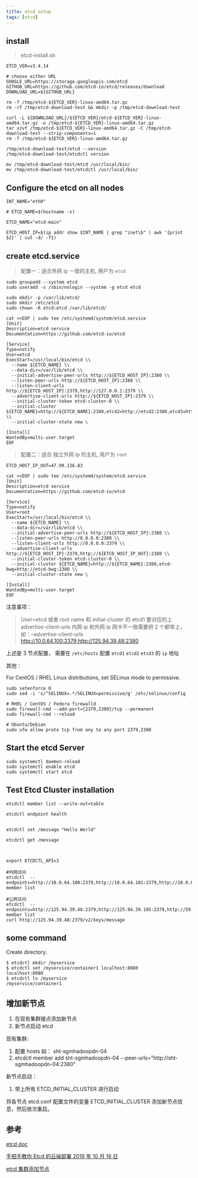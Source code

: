 ```yaml
---
title: etcd setup
tags: [etcd]
---
```


## install

> etcd-install.sh

```
ETCD_VER=v3.4.14

# choose either URL
GOOGLE_URL=https://storage.googleapis.com/etcd
GITHUB_URL=https://github.com/etcd-io/etcd/releases/download
DOWNLOAD_URL=${GITHUB_URL}

rm -f /tmp/etcd-${ETCD_VER}-linux-amd64.tar.gz
rm -rf /tmp/etcd-download-test && mkdir -p /tmp/etcd-download-test

curl -L ${DOWNLOAD_URL}/${ETCD_VER}/etcd-${ETCD_VER}-linux-amd64.tar.gz -o /tmp/etcd-${ETCD_VER}-linux-amd64.tar.gz
tar xzvf /tmp/etcd-${ETCD_VER}-linux-amd64.tar.gz -C /tmp/etcd-download-test --strip-components=1
rm -f /tmp/etcd-${ETCD_VER}-linux-amd64.tar.gz

/tmp/etcd-download-test/etcd --version
/tmp/etcd-download-test/etcdctl version

mv /tmp/etcd-download-test/etcd /usr/local/bin/
mv /tmp/etcd-download-test/etcdctl /usr/local/bin/

```

## Configure the etcd on all nodes

```
INT_NAME="eth0"

# ETCD_NAME=$(hostname -s)

ETCD_NAME="etcd-main"

ETCD_HOST_IP=$(ip addr show $INT_NAME | grep "inet\b" | awk '{print $2}' | cut -d/ -f1)

```

## create etcd.service

> 配置一：适合外网 ip 一致的主机, 用户为 `etcd`

```
sudo groupadd --system etcd
sudo useradd -s /sbin/nologin --system -g etcd etcd

sudo mkdir -p /var/lib/etcd/
sudo mkdir /etc/etcd
sudo chown -R etcd:etcd /var/lib/etcd/
```

```
cat <<EOF | sudo tee /etc/systemd/system/etcd.service
[Unit]
Description=etcd service
Documentation=https://github.com/etcd-io/etcd

[Service]
Type=notify
User=etcd
ExecStart=/usr/local/bin/etcd \\
  --name ${ETCD_NAME} \\
  --data-dir=/var/lib/etcd \\
  --initial-advertise-peer-urls http://${ETCD_HOST_IP}:2380 \\
  --listen-peer-urls http://${ETCD_HOST_IP}:2380 \\
  --listen-client-urls http://${ETCD_HOST_IP}:2379,http://127.0.0.1:2379 \\
  --advertise-client-urls http://${ETCD_HOST_IP}:2379 \\
  --initial-cluster-token etcd-cluster-0 \\
  --initial-cluster ${ETCD_NAME}=http://${ETCD_NAME}:2380,etcd2=http://etcd2:2380,etcd3=http://etcd3:2380 \\
  --initial-cluster-state new \

[Install]
WantedBy=multi-user.target
EOF
```

> 配置二：适合 独立外网 ip 的主机, 用户为 `root`

```
ETCD_HOST_IP_OUT=47.99.136.83

cat <<EOF | sudo tee /etc/systemd/system/etcd.service
[Unit]
Description=etcd service
Documentation=https://github.com/etcd-io/etcd

[Service]
Type=notify
User=root
ExecStart=/usr/local/bin/etcd \\
  --name ${ETCD_NAME} \\
  --data-dir=/var/lib/etcd \\
  --initial-advertise-peer-urls http://${ETCD_HOST_IP}:2380 \\
  --listen-peer-urls http://0.0.0.0:2380 \\
  --listen-client-urls http://0.0.0.0:2379 \\
  --advertise-client-urls http://${ETCD_HOST_IP}:2379,http://${ETCD_HOST_IP_OUT}:2380 \\
  --initial-cluster-token etcd-cluster-0 \\
  --initial-cluster ${ETCD_NAME}=http://${ETCD_NAME}:2380,etcd-bwg=http://etcd-bwg:2380 \\
  --initial-cluster-state new \

[Install]
WantedBy=multi-user.target
EOF

```

注意事项：

> User=etcd 或者 root
> name 和 initial-cluster 的 etcd1 要对应的上
> advertise-client-urls 内网 ip 和外网 ip 网卡不一致需要把 2 个都带上， 如：–advertise-client-urls http://10.0.64.100:2379,http://125.94.39.48:2380

上述是 3 节点配置， 需要在 `/etc/hosts` 配置 `etcd1` `etcd2` `etcd3` 的 `ip` 地址

其他：

For CentOS / RHEL Linux distributions, set SELinux mode to permissive.

```
sudo setenforce 0
sudo sed -i 's/^SELINUX=.*/SELINUX=permissive/g' /etc/selinux/config
```

```
# RHEL / CentOS / Fedora firewalld
sudo firewall-cmd --add-port={2379,2380}/tcp --permanent
sudo firewall-cmd --reload

# Ubuntu/Debian
sudo ufw allow proto tcp from any to any port 2379,2380
```

## Start the etcd Server

```
sudo systemctl daemon-reload
sudo systemctl enable etcd
sudo systemctl start etcd
```

## Test Etcd Cluster installation

```
etcdctl member list --write-out=table

etcdctl endpoint health


etcdctl set /message "Hello World"

etcdctl get /message



export ETCDCTL_API=3

#内网访问
etcdctl  --endpoints=http://10.0.64.100:2379,http://10.0.64.101:2379,http://10.0.64.102:2379 member list

#公网访问
etcdctl  --endpoints=http://125.94.39.48:2379,http://125.94.39.105:2379,http://59.37.136.50:2379 member list
curl http://125.94.39.48:2379/v2/keys/message

```

## some command

Create directory.

```
$ etcdctl mkdir /myservice
$ etcdctl set /myservice/container1 localhost:8080
localhost:8080
$ etcdctl ls /myservice
/myservice/container1

```

## 增加新节点

1. 在现有集群接点添加新节点
2. 新节点启动 etcd

现有集群:

1. 配置 hosts 如： sht-sgmhadoopdn-04
2. etcdctl member add sht-sgmhadoopdn-04 --peer-urls="http://sht-sgmhadoopdn-04:2380"

新节点启动：

1. 带上所有 ETCD_INITIAL_CLUSTER 进行启动

将各节点 etcd.conf 配置文件的变量 ETCD_INITIAL_CLUSTER 添加新节点信息，然后依次重启。

## 参考

[etcd doc](https://etcd.io/docs/v3.4.0/demo/)

[手把手教你 Etcd 的云端部署 2019 年 10 月 16 日](https://www.infoq.cn/article/tdcvy4jsvtwzgcnojl0r)

[etcd 集群添加节点](https://www.cnblogs.com/ilifeilong/p/11625151.html)

